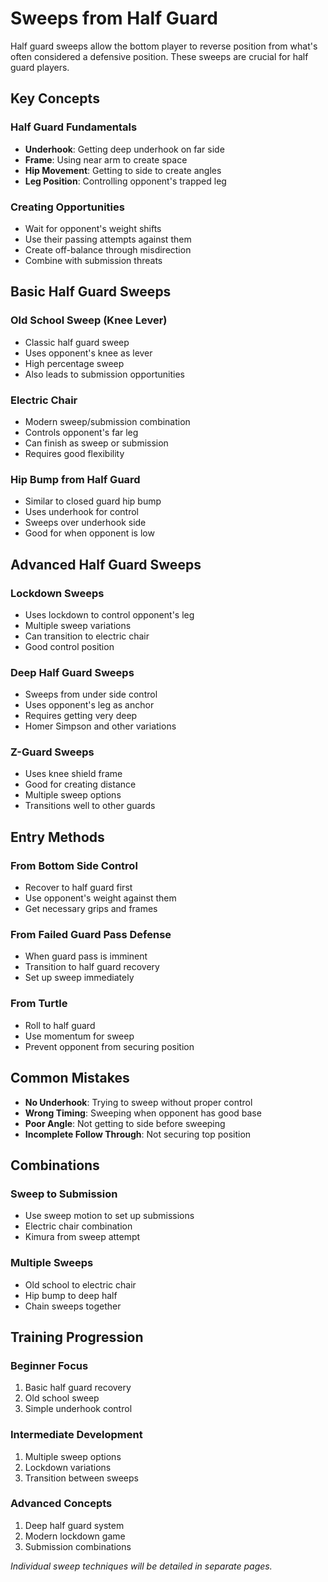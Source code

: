 # Sweeps from Half Guard

Half guard sweeps allow the bottom player to reverse position from what's often considered a defensive position. These sweeps are crucial for half guard players.

## Key Concepts

### Half Guard Fundamentals

- **Underhook**: Getting deep underhook on far side
- **Frame**: Using near arm to create space
- **Hip Movement**: Getting to side to create angles
- **Leg Position**: Controlling opponent's trapped leg

### Creating Opportunities

- Wait for opponent's weight shifts
- Use their passing attempts against them
- Create off-balance through misdirection
- Combine with submission threats

## Basic Half Guard Sweeps

### Old School Sweep (Knee Lever)

- Classic half guard sweep
- Uses opponent's knee as lever
- High percentage sweep
- Also leads to submission opportunities

### Electric Chair

- Modern sweep/submission combination
- Controls opponent's far leg
- Can finish as sweep or submission
- Requires good flexibility

### Hip Bump from Half Guard

- Similar to closed guard hip bump
- Uses underhook for control
- Sweeps over underhook side
- Good for when opponent is low

## Advanced Half Guard Sweeps

### Lockdown Sweeps

- Uses lockdown to control opponent's leg
- Multiple sweep variations
- Can transition to electric chair
- Good control position

### Deep Half Guard Sweeps

- Sweeps from under side control
- Uses opponent's leg as anchor
- Requires getting very deep
- Homer Simpson and other variations

### Z-Guard Sweeps

- Uses knee shield frame
- Good for creating distance
- Multiple sweep options
- Transitions well to other guards

## Entry Methods

### From Bottom Side Control

- Recover to half guard first
- Use opponent's weight against them
- Get necessary grips and frames

### From Failed Guard Pass Defense

- When guard pass is imminent
- Transition to half guard recovery
- Set up sweep immediately

### From Turtle

- Roll to half guard
- Use momentum for sweep
- Prevent opponent from securing position

## Common Mistakes

- **No Underhook**: Trying to sweep without proper control
- **Wrong Timing**: Sweeping when opponent has good base
- **Poor Angle**: Not getting to side before sweeping
- **Incomplete Follow Through**: Not securing top position

## Combinations

### Sweep to Submission

- Use sweep motion to set up submissions
- Electric chair combination
- Kimura from sweep attempt

### Multiple Sweeps

- Old school to electric chair
- Hip bump to deep half
- Chain sweeps together

## Training Progression

### Beginner Focus

1. Basic half guard recovery
2. Old school sweep
3. Simple underhook control

### Intermediate Development

1. Multiple sweep options
2. Lockdown variations
3. Transition between sweeps

### Advanced Concepts

1. Deep half guard system
2. Modern lockdown game
3. Submission combinations

_Individual sweep techniques will be detailed in separate pages._
